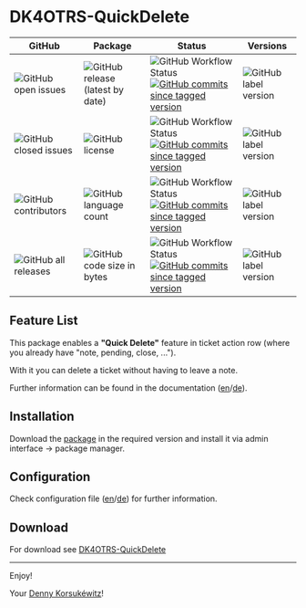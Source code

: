 # DK4OTRS-QuickDelete

| GitHub | Package | Status | Versions |
| ------ | ------ | ------ | ------ |
| ![GitHub open issues](https://img.shields.io/github/issues/dennykorsukewitz/DK4OTRS-QuickDelete) | ![GitHub release (latest by date)](https://img.shields.io/github/v/release/dennykorsukewitz/DK4OTRS-QuickDelete) | ![GitHub Workflow Status](https://img.shields.io/github/workflow/status/dennykorsukewitz/DK4OTRS-QuickDelete/Lint%20Code%20Base/otrs6?style=flat&label=Lint) [![GitHub commits since tagged version](https://img.shields.io/github/commits-since/dennykorsukewitz/DK4OTRS-QuickDelete/6.0.3/otrs6)](https://github.com/dennykorsukewitz/DK4OTRS-QuickDelete/compare/6.0.3...otrs6) | ![GitHub label version](https://img.shields.io/github/labels/dennykorsukewitz/DK4OTRS-QuickDelete/OTRS%206) |
| ![GitHub closed issues](https://img.shields.io/github/issues-closed/dennykorsukewitz/DK4OTRS-QuickDelete?color=#44CC44) | ![GitHub license](https://img.shields.io/github/license/dennykorsukewitz/DK4OTRS-QuickDelete) | ![GitHub Workflow Status](https://img.shields.io/github/workflow/status/dennykorsukewitz/DK4OTRS-QuickDelete/Lint%20Code%20Base/otrs5?style=flat&label=Lint) [![GitHub commits since tagged version](https://img.shields.io/github/commits-since/dennykorsukewitz/DK4OTRS-QuickDelete/5.0.2/otrs5)](https://github.com/dennykorsukewitz/DK4OTRS-QuickDelete/compare5.0.2...otrs5)  | ![GitHub label version](https://img.shields.io/github/labels/dennykorsukewitz/DK4OTRS-QuickDelete/OTRS%205) |
| ![GitHub contributors](https://img.shields.io/github/contributors/dennykorsukewitz/DK4OTRS-QuickDelete) | ![GitHub language count](https://img.shields.io/github/languages/count/dennykorsukewitz/DK4OTRS-QuickDelete?style=flat&label=language)  |  ![GitHub Workflow Status](https://img.shields.io/github/workflow/status/dennykorsukewitz/DK4OTRS-QuickDelete/Lint%20Code%20Base/otrs4?style=flat&label=Lint) [![GitHub commits since tagged version](https://img.shields.io/github/commits-since/dennykorsukewitz/DK4OTRS-QuickDelete/4.0.2/otrs4)](https://github.com/dennykorsukewitz/DK4OTRS-QuickDelete/compare/4.0.2...otrs4) | ![GitHub label version](https://img.shields.io/github/labels/dennykorsukewitz/DK4OTRS-QuickDelete/OTRS%204)  |
| ![GitHub all releases](https://img.shields.io/github/downloads/dennykorsukewitz/DK4OTRS-QuickDelete/total?style=flat) |  ![GitHub code size in bytes](https://img.shields.io/github/languages/code-size/dennykorsukewitz/DK4OTRS-QuickDelete)  |  ![GitHub Workflow Status](https://img.shields.io/github/workflow/status/dennykorsukewitz/DK4OTRS-QuickDelete/Lint%20Code%20Base/otrs3?style=flat&label=Lint) [![GitHub commits since tagged version](https://img.shields.io/github/commits-since/dennykorsukewitz/DK4OTRS-QuickDelete/3.3.3/otrs3)](https://github.com/dennykorsukewitz/DK4OTRS-QuickDelete/compare/3.3.3...otrs3) | ![GitHub label version](https://img.shields.io/github/labels/dennykorsukewitz/DK4OTRS-QuickDelete/OTRS%203)  |

## Feature List

This package enables a **"Quick Delete"** feature in ticket action row (where you already have "note, pending, close, ...").

With it you can delete a ticket without having to leave a note.

Further information can be found in the documentation ([en](doc/en/feature.md)/[de](doc/de/feature.md)).

## Installation

Download the [package](https://github.com/dennykorsukewitz/DK4OTRS-QuickDelete/releases) in the required version and install it via admin interface -> package manager.

## Configuration

Check configuration file ([en](doc/en/config.md)/[de](doc/de/config.md)) for further information.

## Download

For download see [DK4OTRS-QuickDelete](https://github.com/dennykorsukewitz/DK4OTRS-QuickDelete/releases)

---

Enjoy!

Your [Denny Korsukéwitz](https://github.com/dennykorsukewitz)!
